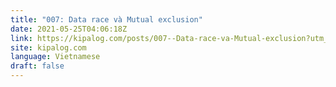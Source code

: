 ```yaml
---
title: "007: Data race và Mutual exclusion"
date: 2021-05-25T04:06:18Z
link: https://kipalog.com/posts/007--Data-race-va-Mutual-exclusion?utm_medium=RSS&utm_source=news.12bit.vn
site: kipalog.com
language: Vietnamese
draft: false
---
```

